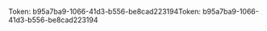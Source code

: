 <span data-ttu-id="e20cd-101">Token: b95a7ba9-1066-41d3-b556-be8cad223194</span><span class="sxs-lookup"><span data-stu-id="e20cd-101">Token: b95a7ba9-1066-41d3-b556-be8cad223194</span></span>